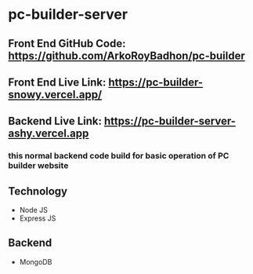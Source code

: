 # pc-builder-server

## Front End GitHub Code: https://github.com/ArkoRoyBadhon/pc-builder
## Front End Live Link: https://pc-builder-snowy.vercel.app/

## Backend Live Link: https://pc-builder-server-ashy.vercel.app

### this normal backend code build for basic operation of PC builder website

## Technology
- Node JS
- Express JS

## Backend 
- MongoDB
